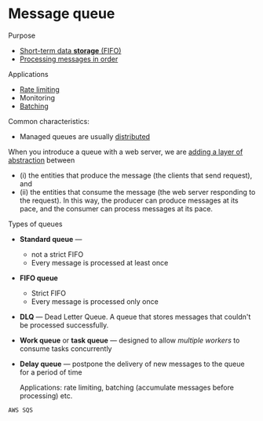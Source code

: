# Message queue

Purpose
* [Short-term data **storage** (FIFO)](../core-functionalities/data-storage.md)
* [Processing messages in order](../core-functionalities/concurrency-control.md)

Applications
* [Rate limiting](../strategies/rate-limiting.md)
* Monitoring
* [Batching](../strategies/batching.md)

Common characteristics:
* Managed queues are usually [distributed](../strategies/distributed.md)

When you introduce a queue with a web server, we are [adding a layer of abstraction](../strategies/adding-layer-of-abstraction.md) between
* (i) the entities that produce the message (the clients that send request), and 
* (ii) the entities that consume the message (the web server responding to the request). 
In this way, the producer can produce messages at its pace, and the consumer can process messages at its pace. 

Types of queues

* **Standard queue** —
  * not a strict FIFO
  * Every message is processed at least once
* **FIFO queue**
  * Strict FIFO
  * Every message is processed only once
* **DLQ** — Dead Letter Queue. A queue that stores messages that couldn't be processed successfully.
* **Work queue** or **task queue** — designed to allow _multiple workers_ to consume tasks concurrently
* **Delay queue** — postpone the delivery of new messages to the queue for a period of time

  Applications: rate limiting, batching (accumulate messages before processing) etc.

~~~admonish example
AWS SQS
~~~
